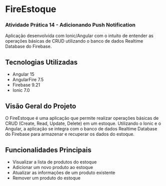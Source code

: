 # FireEstoque
### Atividade Prática 14 - Adicionando Push Notification

Aplicação desenvolvida com Ionic/Angular com o intuito de entender as operações básicas de CRUD utilizando o banco de dados Realtime Database do Firebase.

## Tecnologias Utilizadas

- Angular 15
- AngularFire 7.5
- Firebase 9.21
- Ionic 7.0


## Visão Geral do Projeto

O FireEstoque é uma aplicação que permite realizar operações básicas de CRUD (Create, Read, Update, Delete) em um estoque. Utilizando o Ionic e o Angular, a aplicação se integra com o banco de dados Realtime Database do Firebase para armazenar e recuperar os dados do estoque.

## Funcionalidades Principais

- Visualizar a lista de produtos do estoque
- Adicionar um novo produto ao estoque
- Atualizar as informações de um produto existente
- Remover um produto do estoque